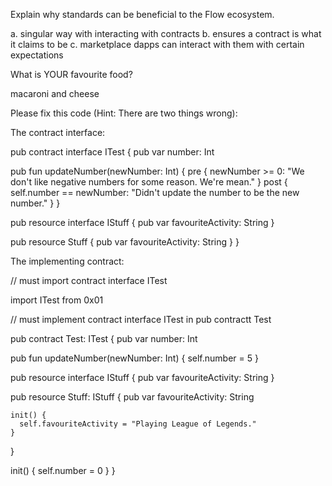Explain why standards can be beneficial to the Flow ecosystem.

a. singular way with interacting with contracts
b. ensures a contract is what it claims to be 
c. marketplace dapps can interact with them with certain expectations 

What is YOUR favourite food?

macaroni and cheese

Please fix this code (Hint: There are two things wrong):

The contract interface:

pub contract interface ITest {
  pub var number: Int
  
  pub fun updateNumber(newNumber: Int) {
    pre {
      newNumber >= 0: "We don't like negative numbers for some reason. We're mean."
    }
    post {
      self.number == newNumber: "Didn't update the number to be the new number."
    }
  }

  pub resource interface IStuff {
    pub var favouriteActivity: String
  }

  pub resource Stuff {
    pub var favouriteActivity: String
  }
}


The implementing contract:

// must import contract interface ITest

import ITest from 0x01

// must implement contract interface ITest in pub contractt Test

pub contract Test: ITest {
  pub var number: Int
  
  pub fun updateNumber(newNumber: Int) {
    self.number = 5
  }

  pub resource interface IStuff {
    pub var favouriteActivity: String
  }

  pub resource Stuff: IStuff {
    pub var favouriteActivity: String

    init() {
      self.favouriteActivity = "Playing League of Legends."
    }
  }

  init() {
    self.number = 0
  }
}
